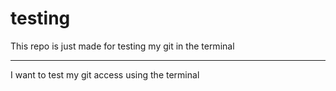 # testing
This repo is just made for testing my git in the terminal
- - -
I want to test my git access using the terminal